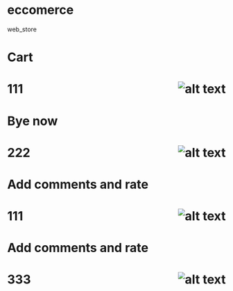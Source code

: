 # eccomerce
web_store
<div>
  <h1 align="left">Cart<h1>
    111
  <img src="https://media.giphy.com/media/Wgt8CNj0PvGUTAjION/giphy.gif" alt="alt text" width="whatever" height="whatever" align="right">
</div>
<div>
  <h1 align="left">Bye now<h1>
    222
  <img src="https://media.giphy.com/media/qnf0iqSQTHzwFqTQIq/giphy.gif" alt="alt text" width="whatever" height="whatever" align="right">
</div>
<div>
  <h1 align="left">Add comments and rate<h1>
    111
  <img src="https://media.giphy.com/media/FMsIzuEvEnVzaXEVer/giphy.gif" alt="alt text" width="whatever" height="whatever" align="right">
</div>
<div>
  <h1 align="left">Add comments and rate<h1>
    333
  <img src="https://media.giphy.com/media/cYzSUX7jFpcLaD33i9/giphy.gif" alt="alt text" width="whatever" height="whatever" align="right">
</div>
